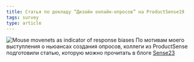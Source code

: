 ```yaml
---
title: Статья по докладу “Дизайн онлайн-опросов” на ProductSense19
tags: survey
type: article
---
```


![Mouse movenets as indicator of response biases](https://sense23.com/wp-content/uploads/2020/07/image5-3.png)
По мотивам моего выступления о ньюансах создания опросов, коллеги из ProductSense подготовили статью, которую можно прочитать в блоге [Sense23](https://sense23.com/post/pochemu-vy-nepravilno-delaete-oprosy-i-kak-eto-ispravit)
